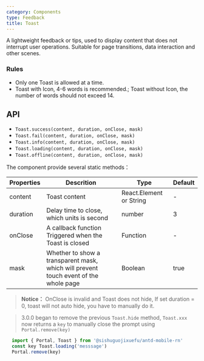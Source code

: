 ```yaml
---
category: Components
type: Feedback
title: Toast
---
```


A lightweight feedback or tips, used to display content that does not interrupt user operations. Suitable for page transitions, data interaction and other scenes.

### Rules
- Only one Toast is allowed at a time.
- Toast with Icon, 4-6 words is recommended.; Toast without Icon, the number of words should not exceed 14.

## API

- `Toast.success(content, duration, onClose, mask)`
- `Toast.fail(content, duration, onClose, mask)`
- `Toast.info(content, duration, onClose, mask)`
- `Toast.loading(content, duration, onClose, mask)`
- `Toast.offline(content, duration, onClose, mask)`

The component provide several static methods：

| Properties | Descrition                                                                           | Type                    | Default |
| ---------- | ------------------------------------------------------------------------------------ | ----------------------- | ------- |
| content    | Toast content                                                                        | React.Element or String | -       |
| duration   | Delay time to close, which units is second                                           | number                  | 3       |
| onClose    | A callback function Triggered when the Toast is closed                               | Function                | -       |
| mask       | Whether to show a transparent mask, which will prevent touch event of the whole page | Boolean                 | true    |

> **Notice：** OnClose is invalid and Toast does not hide, If set duration = 0, toast will not auto hide, you have to manually do it.


> 3.0.0 began to remove the previous `Toast.hide` method, `Toast.xxx` now returns a `key` to manually close the prompt using `Portal.remove(key)`

```js
  import { Portal, Toast } from '@sishuguojixuefu/antd-mobile-rn'
  const key Toast.loading('messsage')
  Portal.remove(key)
```
